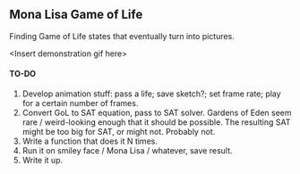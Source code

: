 ## Mona Lisa Game of Life
Finding Game of Life states that eventually turn into pictures.

\<Insert demonstration gif here>

#### TO-DO
1. Develop animation stuff: pass a life; save sketch?; set frame rate; play for a certain number of frames.
2. Convert GoL to SAT equation, pass to SAT solver. Gardens of Eden seem rare / weird-looking enough that it should be possible. The resulting SAT might be too big for SAT, or might not. Probably not.
3. Write a function that does it N times.
4. Run it on smiley face / Mona Lisa / whatever, save result.
5. Write it up.

